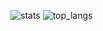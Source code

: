 <img alt="stats" src="
  https://github-readme-stats.vercel.app/api?username=nivleking
  &show_icons=true
  &bg_color=30,e96443,904e95
  &text_color=ffffff
  &title_color=ffffff
  &icon_color=ffffff
  &hide_border=true
  "
/>
<img alt="top_langs" src="
  https://github-readme-stats.vercel.app/api/top-langs/?username=nivleking
  &layout=compact
  &bg_color=30,e96443,904e95
  &text_color=ffffff
  &title_color=ffffff
  &icon_color=ffffff
  &hide_border=true
  "
/>
<!--
<img src="https://github-readme-stats.vercel.app/api?username=nivleking&show_icons=true&theme=default#gh-light-mode-only" alt="stats" />
<img alt="stats" src="https://github-readme-stats.vercel.app/api?username=nivleking&show_icons=true&theme=dark"/>
<img alt="top_langs" src="https://github-readme-stats.vercel.app/api/top-langs/?username=nivleking&layout=compact"/>
**nivleking/nivleking** is a ✨ _special_ ✨ repository because its `README.md` (this file) appears on your GitHub profile.
<img src="https://github-readme-stats.vercel.app/api?username=nivleking&show_icons=true&bg_color=30,e96443,904e95" alt="stats"/>

<picture>
  <source 
    srcset="https://github-readme-stats.vercel.app/api/top-langs/?username=nivleking&layout=compact&bg_color=30,e96443,904e95&theme=dark"
    media="(prefers-color-scheme: dark)"
  />
  <source 
    srcset="https://github-readme-stats.vercel.app/api/top-langs/?username=nivleking&layout=compact&bg_color=30,e96443,904e95"
    media="(prefers-color-scheme: light), (prefers-color-scheme: no-preference)"
  />
  <img alt="top_langs" src="https://github-readme-stats.vercel.app/api/top-langs/?username=nivleking&layout=compact&bg_color=30,e96443,904e95" />
</picture>

Here are some ideas to get you started:

- 🔭 I’m currently working on ...
- 🌱 I’m currently learning ...
- 👯 I’m looking to collaborate on ...
- 🤔 I’m looking for help with ...
- 💬 Ask me about ...
- 📫 How to reach me: ...
- 😄 Pronouns: ...
- ⚡ Fun fact: ...
-->

